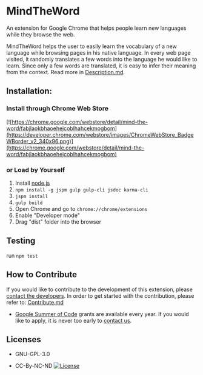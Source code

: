 MindTheWord
===========
An extension for Google Chrome that helps people learn new languages while they browse the web.

MindTheWord helps the user to easily learn the vocabulary of a new language
while browsing pages in his native language. In every web page visited, it
randomly translates a few words into the language he would like to learn.
Since only a few words are translated, it is easy to infer their meaning from
the context.
Read more in [Description.md](Description.md).

## Installation:

### Install through Chrome Web Store
[![https://chrome.google.com/webstore/detail/mind-the-word/fabjlaokbhaoehejcoblhahcekmogbom](https://developer.chrome.com/webstore/images/ChromeWebStore_BadgeWBorder_v2_340x96.png)](https://chrome.google.com/webstore/detail/mind-the-word/fabjlaokbhaoehejcoblhahcekmogbom)

### or Load by Yourself
1.  Install [node.js](https://nodejs.org)
2. `npm install -g jspm gulp gulp-cli jsdoc karma-cli`
3. `jspm install`
4. `gulp build`
5. Open Chrome and go to `chrome://chrome/extensions`
6. Enable "Developer mode"
7. Drag  "dist" folder into the browser 

Testing
-------
run `npm test`

How to Contribute
-------------
If you would like to contribute to the development of this extension, please [contact the developers](http://www.aossie.org/#contact).
In order to get started with the contribution, please refer to:
[Contribute.md](https://gitlab.com/aossie/MindTheWord/blob/master/CONTRIBUTE.md)

* [Google Summer of Code](GoogleSummerOfCode.md) grants are available every year. If you would like to apply, it is never too early to [contact us](http://www.aossie.org/#contact).

Licenses
--------

* GNU-GPL-3.0

* CC-By-NC-ND [![License](https://i.creativecommons.org/l/by-nc-nd/4.0/88x31.png)](http://creativecommons.org/licenses/by-nc-nd/4.0/)


